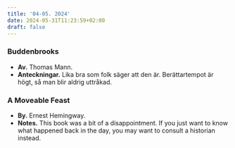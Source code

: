 ```yaml
---
title: '04-05. 2024'
date: 2024-05-31T11:23:59+02:00
draft: false
---
```


### Buddenbrooks
- **Av.** Thomas Mann.
- **Anteckningar.** Lika bra som folk säger att den är. Berättartempot är högt, så man blir aldrig uttråkad.

### A Moveable Feast
- **By.** Ernest Hemingway.
- **Notes.** This book was a bit of a disappointment. If you just want to know what happened back in the day, you may want to consult a historian instead.

